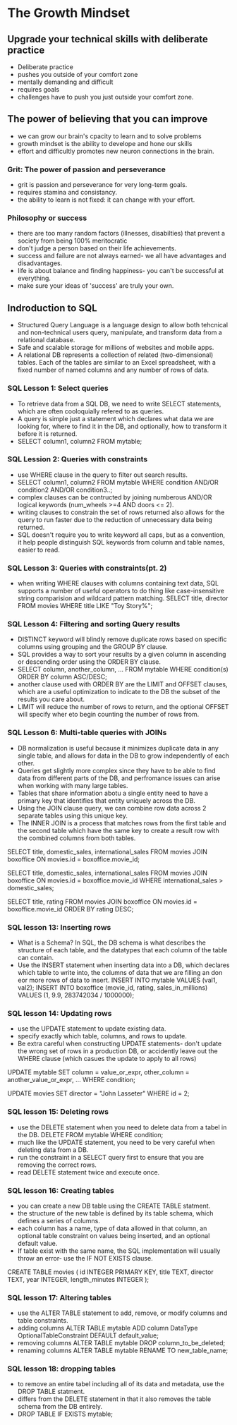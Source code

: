 # The Growth Mindset

## Upgrade your technical skills with deliberate practice

- Deliberate practice
- pushes you outside of your comfort zone
- mentally demanding and difficult
- requires goals
- challenges have to push you just outside your comfort zone.

## The power of believing that you can improve

- we can grow our brain's cpacity to learn and to solve problems
- growth mindset is the ability to develope and hone our skills
- effort and difficultly promotes new neuron connections in the brain.

### Grit: The power of passion and perseverance

- grit is passion and perseverance for very long-term goals.
- requires stamina and consistancy.
- the ability to learn is not fixed: it can change with your effort.

### Philosophy or success

- there are too many random factors (illnesses, disabilties) that prevent a society from being 100% meritocratic
- don't judge a person based on their life achievements.
- success and failure are not always earned- we all have advantages and disadvantages.
- life is about balance and finding happiness- you can't be successful at everything.
- make sure your ideas of 'success' are truly your own.

## Indroduction to SQL

- Structured Query Language is a language design to allow both tehcnical and non-technical users query, manipulate, and transform data from a relational database.
- Safe and scalable storage for millions of websites and mobile apps.
- A relational DB represents a collection of related (two-dimensional) tables. Each of the tables are similar to an Excel spreadsheet, with a fixed number of named columns and any number of rows of data.

### SQL Lesson 1: Select queries

- To retrieve data from a SQL DB, we need to write SELECT statements, which are often cooloquially refered to as queries.
- A query is simple just a statement which declares what data we are looking for, where to find it in the DB, and optionally, how to transform it before it is returned.
- SELECT column1, column2 FROM mytable;

### SQL Lession 2: Queries with constraints

- use WHERE clause in the query to filter out search results.
- SELECT column1, column2 FROM mytable WHERE condition AND/OR condition2 AND/OR condition3..;
- complex clauses can be contructed by joining numberous AND/OR logical keywords (num_wheels >=4 AND doors <= 2).
- writing clauses to constrain the set of rows returned also allows for the query to run faster due to the reduction of unnecessary data being returned.
- SQL doesn't require  you to write keyword all caps, but as a convention, it help people distinguish SQL keywords from column and table names, easier to read.

### SQL Lesson 3: Queries with constraints(pt. 2)

- when writing WHERE clauses with columns containing text data, SQL supports a number of useful operators to do thing like case-insensitive string comparision and wildcard pattern matching.
SELECT title, director FROM movies
WHERE title LIKE "Toy Story%";

### SQL Lesson 4: Filtering and sorting Query results

- DISTINCT keyword will blindly remove duplicate rows based on specific columns using grouping and the GROUP BY clause.
- SQL provides a way to sort your results by a given column in ascending or descending order using the ORDER BY clause.
- SELECT column, another_column, …
FROM mytable
WHERE condition(s)
ORDER BY column ASC/DESC;
- another clause used with ORDER BY are the LIMIT and OFFSET clauses, which are a useful optimization to indicate to the DB the subset of the results you care about.
- LIMIT will reduce the number of rows to return, and the optional OFFSET will specify wher eto begin counting the number of rows from.


### SQL Lesson 6: Multi-table queries with JOINs

- DB normalization is useful because it minimizes duplicate data in any single table, and allows for data in the DB to grow independently of each other.
- Queries get slightly more complex since they have to be able to find data from different parts of the DB, and perfromance issues can arise when working with many large tables.
- Tables that share information abotu a single entity need to have a primary key that identifies that entity uniquely across the DB.
- Using the JOIN clause query, we can combine row data across 2 separate tables using this unique key.
- The INNER JOIN is a process that matches rows from the first table and the second table which have the same key to create a result row with the combined columns from both tables.

SELECT title, domestic_sales, international_sales 
FROM movies
  JOIN boxoffice
    ON movies.id = boxoffice.movie_id;

SELECT title, domestic_sales, international_sales
FROM movies
  JOIN boxoffice
    ON movies.id = boxoffice.movie_id
WHERE international_sales > domestic_sales;

SELECT title, rating
FROM movies
  JOIN boxoffice
    ON movies.id = boxoffice.movie_id
ORDER BY rating DESC;

### SQL lesson 13: Inserting rows

- What is a Schema? In SQL, the DB schema is what describes the structure of each table, and the datatypes that each column of the table can contain.
- Use the INSERT statement when inserting data into a DB, which declares which table to write into, the columns of data that we are filling an don eor more rows of data to insert. INSERT INTO mytable VALUES (val1, val2);
INSERT INTO boxoffice
(movie_id, rating, sales_in_millions)
VALUES (1, 9.9, 283742034 / 1000000);

### SQL lesson 14: Updating rows

- use the UPDATE statement to update existing data.
- specify exactly which table, columns, and rows to update.
- Be extra careful when constructing UPDATE statements- don't update the wrong set of rows in a production DB, or accidently leave out the WHERE clause (which casues the update to apply to all rows)

UPDATE mytable
SET column = value_or_expr, 
    other_column = another_value_or_expr, 
    …
WHERE condition;

UPDATE movies
SET director = "John Lasseter"
WHERE id = 2;

### SQL lesson 15: Deleting rows

- use the DELETE statement when you need to delete data from a tabel in the DB.
DELETE FROM mytable
WHERE condition;
- much like the UPDATE statement, you need to be very careful when deleting data from a DB.
- run the constraint in a SELECT query first to ensure that you are removing the correct rows.
- read DELETE statement twice and execute once.


### SQL lesson 16: Creating tables

- you can create a new DB table using the CREATE TABLE statment.
- the structure of the new table is defined by its table schema, which defines a series of columns.
- each column has a name, type of data allowed in that column, an optional table constraint on values being inserted, and an optional default value.
- If table exist with the same name, the SQL implementation will usually throw an error- use the IF NOT EXISTS clause.

CREATE TABLE movies (
    id INTEGER PRIMARY KEY,
    title TEXT,
    director TEXT,
    year INTEGER, 
    length_minutes INTEGER
);

### SQL lesson 17: Altering tables

- use the ALTER TABLE statement to add, remove, or modify columns and table constraints.
- adding columns
ALTER TABLE mytable
ADD column DataType OptionalTableConstraint 
    DEFAULT default_value;
- removing columns
ALTER TABLE mytable
DROP column_to_be_deleted;
- renaming columns
ALTER TABLE mytable
RENAME TO new_table_name;

### SQL lesson 18: dropping tables

- to remove an entire tabel including all of its data and metadata, use the DROP TABLE statment.
- differs from the DELETE statement in that it also removes the table schema from the DB entirely.
- DROP TABLE IF EXISTS mytable;
